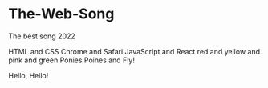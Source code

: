 # The-Web-Song
The best song 2022

HTML and CSS
Chrome and Safari
JavaScript and React
red and yellow and pink and green
Ponies Poines and Fly!


Hello, Hello!
